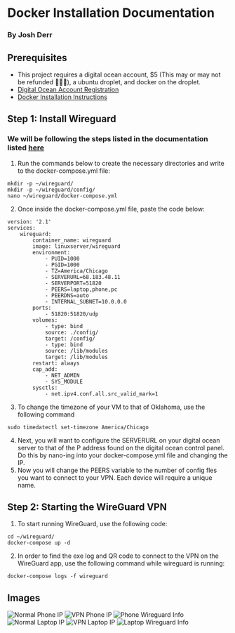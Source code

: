# Docker Installation Documentation
### By Josh Derr

## Prerequisites
- This project requires a digital ocean account, $5 (This may or may not be refunded 👀👀👀), a ubuntu droplet, and docker on the droplet.   
- [Digital Ocean Account Registration](https://m.do.co/c/4d7f4ff9cfe4)
- [Docker Installation Instructions](https://thematrix.dev/setup-wireguard-vpn-server-with-docker/)

## Step 1: Install Wireguard
### We will be following the steps listed in the documentation listed [here](https://github.com/linuxserver/docker-wireguard)
1) Run the commands below to create the necessary directories and write to the docker-compose.yml file:
~~~
mkdir -p ~/wireguard/
mkdir -p ~/wireguard/config/
nano ~/wireguard/docker-compose.yml
~~~
2) Once inside the docker-compose.yml file, paste the code below:
~~~
version: '2.1'
services: 
    wireguard:
        container_name: wireguard
        image: linuxserver/wireguard
        environment:
            - PUID=1000
            - PGID=1000
            - TZ=America/Chicago
            - SERVERURL=68.183.48.11
            - SERVERPORT=51820
            - PEERS=laptop,phone,pc
            - PEERDNS=auto
            - INTERNAL_SUBNET=10.0.0.0
        ports:
            - 51820:51820/udp
        volumes:
            - type: bind
            source: ./config/
            target: /config/
            - type: bind
            source: /lib/modules
            target: /lib/modules
        restart: always
        cap_add:
            - NET_ADMIN
            - SYS_MODULE
        sysctls:
            - net.ipv4.conf.all.src_valid_mark=1
~~~
3) To change the timezone of your VM to that of Oklahoma, use the following command
~~~
sudo timedatectl set-timezone America/Chicago
~~~
4) Next, you will want to configure the SERVERURL on your digital ocean server to that of the P address found on the digital ocean control panel. Do this by nano-ing into your docker-compose.yml file and changing the IP.
5) Now you will change the PEERS variable to the number of config fles you want to connect to your VPN. Each device will require a unique name.

## Step 2: Starting the WireGuard VPN
1) To start running WireGuard, use the following code:
~~~
cd ~/wireguard/
docker-compose up -d
~~~ 
2) In order to find the exe log and QR code to connect to the VPN on the WireGuard app, use the following command while wireguard is running:
~~~
docker-compose logs -f wireguard
~~~

## Images
![Normal Phone IP](./Screenshot1.jpg)
![VPN Phone IP](./Screenshot2.PNG)
![Phone Wireguard Info](./Screenshot3.PNG)
![Normal Laptop IP](./Screenshot4.png)
![VPN Laptop IP](./Screenshot5.png)
![Laptop Wireguard Info](./Screenshot6.png)
